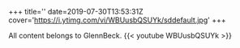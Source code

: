 +++
title=''
date=2019-07-30T13:53:31Z
cover='https://i.ytimg.com/vi/WBUusbQSUYk/sddefault.jpg'
+++

All content belongs to GlennBeck.
{{< youtube WBUusbQSUYk >}}
